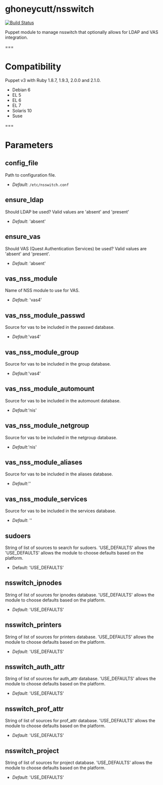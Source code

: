 # ghoneycutt/nsswitch

[![Build Status](
https://api.travis-ci.org/ghoneycutt/puppet-module-nsswitch.png?branch=master)](https://travis-ci.org/ghoneycutt/puppet-module-nsswitch)

Puppet module to manage nsswitch that optionally allows for LDAP and VAS integration.

===

# Compatibility

Puppet v3 with Ruby 1.8.7, 1.9.3, 2.0.0 and 2.1.0.

  * Debian 6
  * EL 5
  * EL 6
  * EL 7
  * Solaris 10
  * Suse

===

# Parameters

config_file
-----------
Path to configuration file.

- *Default*: `/etc/nsswitch.conf`

ensure_ldap
-----------
Should LDAP be used? Valid values are 'absent' and 'present'

- *Default*: 'absent'

ensure_vas
----------
Should VAS (Quest Authentication Services) be used? Valid values are 'absent' and 'present'.

- *Default*: 'absent'

vas_nss_module
--------------
Name of NSS module to use for VAS.

- *Default*: 'vas4'

vas_nss_module_passwd
---------------------
Source for vas to be included in the passwd database.

- *Default*:'vas4'

vas_nss_module_group
--------------------
Source for vas to be included in the group database.

- *Default*:'vas4'

vas_nss_module_automount
------------------------
Source for vas to be included in the automount database.

- *Default*:'nis'

vas_nss_module_netgroup
-----------------------
Source for vas to be included in the netgroup database.

- *Default*:'nis'

vas_nss_module_aliases
----------------------
Source for vas to be included in the aliases database.

- *Default*:''

vas_nss_module_services
-----------------------
Source for vas to be included in the services database.

- *Default*: ''

sudoers
-------
String of list of sources to search for sudoers. 'USE_DEFAULTS' allows the 'USE_DEFAULTS' allows the module to choose defaults based on the platform.

- Default: 'USE_DEFAULTS'

nsswitch_ipnodes
----------------
String of list of sources for ipnodes database. 'USE_DEFAULTS' allows the module to choose defaults based on the platform.

- *Default*: 'USE_DEFAULTS'

nsswitch_printers
-----------------
String of list of sources for printers database. 'USE_DEFAULTS' allows the module to choose defaults based on the platform.

- *Default*: 'USE_DEFAULTS'

nsswitch_auth_attr
------------------
String of list of sources for auth_attr database. 'USE_DEFAULTS' allows the module to choose defaults based on the platform.

- *Default*: 'USE_DEFAULTS'

nsswitch_prof_attr
------------------
String of list of sources for prof_attr database. 'USE_DEFAULTS' allows the module to choose defaults based on the platform.

- *Default*: 'USE_DEFAULTS'

nsswitch_project
----------------
String of list of sources for project database. 'USE_DEFAULTS' allows the module to choose defaults based on the platform.

- *Default*: 'USE_DEFAULTS'
